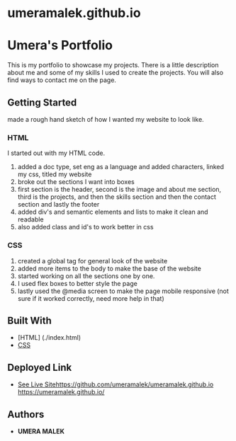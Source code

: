 # umeramalek.github.io
# Umera's Portfolio

This is my portfolio to showcase my projects. There is a little description about me and some of my skills I used to create the projects. You will also find ways to contact me on the page.

## Getting Started
made a rough hand sketch of how I wanted my website to look like. 

### HTML
I started out with my HTML code. 
1. added a doc type, set eng as a language and added characters,  linked my css, titled my website
2. broke out the sections I want into boxes 
3. first section is the header, second is the image and about me section, third is the projects, and then the skills section and then the contact section and lastly the footer
4. added div's and semantic elements and lists to make it clean and readable
5. also added class and id's to work better in css

### CSS
1. created a global tag for general look of the website 
2. added more items to the body to make the base of the website 
3. started working on all the sections one by one. 
4. I used flex boxes to better style the page 
5. lastly used the @media screen to make the page mobile responsive (not sure if it worked correctly, need more help in that)




## Built With

* [HTML] (./index.html)
* [CSS](./asset/css/style.css)

## Deployed Link

* [See Live Site](#)https://github.com/umeramalek/umeramalek.github.io
https://umeramalek.github.io/


## Authors

* **UMERA MALEK** 


